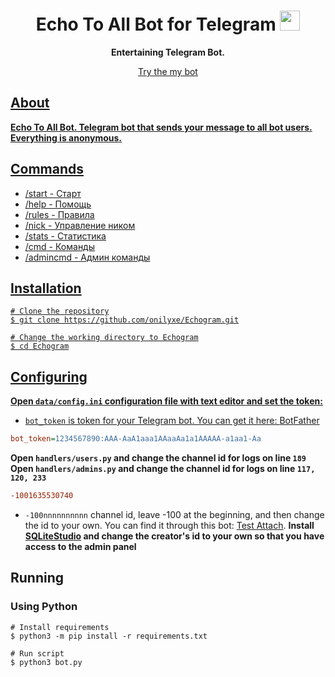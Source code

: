 <h1 align="center">Echo To All Bot for Telegram</a> 
<img src="https://raw.githubusercontent.com/onilyxe/Echogram/main/image/telegram.webp" height="32"/></h1>
<p align="center">
	<b>Entertaining Telegram Bot.</b></p>
<p align="center">
	<a href="https://t.me/EchogramBot">Try the my bot
</p>

## About
**Echo To All Bot. Telegram bot that sends your message to all bot users. Everything is anonymous.**

## Commands
* /start - Старт
* /help - Помощь
* /rules - Правила
* /nick - Управление ником
* /stats - Статистика
* /cmd - Команды
* /admincmd - Админ команды

## Installation
```shell
# Clone the repository
$ git clone https://github.com/onilyxe/Echogram.git

# Change the working directory to Echogram
$ cd Echogram
```

## Configuring
**Open `data/config.ini` configuration file with text editor and set the token:**
* `bot_token` is token for your Telegram bot. You can get it here: [BotFather](https://t.me/BotFather)
```ini
bot_token=1234567890:AAA-AaA1aaa1AAaaAa1a1AAAAA-a1aa1-Aa
```

**Open `handlers/users.py` and change the channel id for logs on line `189`**
**Open `handlers/admins.py` and change the channel id for logs on line `117, 120, 233`**
```ini
-1001635530740
```
* `-100nnnnnnnnnn` channel id, leave -100 at the beginning, and then change the id to your own. You can find it through this bot: [Test Attach](https://t.me/asmico_attach_bot).
**Install [SQLiteStudio](https://sqlitestudio.pl/) and change the creator's id to your own so that you have access to the admin panel**

## Running
### Using Python
```shell
# Install requirements
$ python3 -m pip install -r requirements.txt

# Run script
$ python3 bot.py
```
